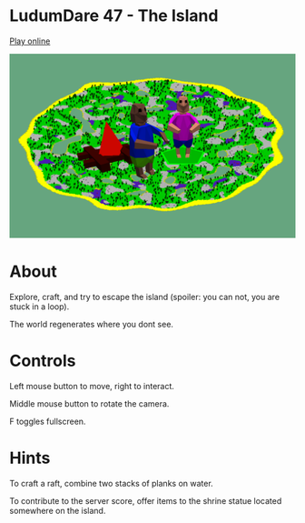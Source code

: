 # LudumDare 47 - The Island

[Play online](https://ld47.kuviman.com)

![Image](logo.png)

# About

Explore, craft, and try to escape the island (spoiler: you can not, you are stuck in a loop).

The world regenerates where you dont see.

# Controls

Left mouse button to move, right to interact.

Middle mouse button to rotate the camera.

F toggles fullscreen.

# Hints

To craft a raft, combine two stacks of planks on water.

To contribute to the server score, offer items to the shrine statue located somewhere on the island.